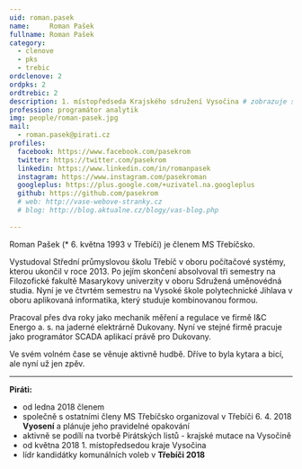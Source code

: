 ```yaml
---
uid: roman.pasek
name:     Roman Pašek
fullname: Roman Pašek
category:
  - clenove
  - pks
  - trebic
ordclenove: 2
ordpks: 2
ordtrebic: 2
description: 1. místopředseda Krajského sdružení Vysočina # zobrazuje se v lide
profession: programátor analytik
img: people/roman-pasek.jpg
mail:
  - roman.pasek@pirati.cz
profiles:
  facebook: https://www.facebook.com/pasekrom 
  twitter: https://twitter.com/pasekrom
  linkedin: https://www.linkedin.com/in/romanpasek
  instagram: https://www.instagram.com/pasekroman
  googleplus: https://plus.google.com/+uzivatel.na.googleplus
  github: https://github.com/pasekrom
  # web: http://vase-webove-stranky.cz
  # blog: http://blog.aktualne.cz/blogy/vas-blog.php
  
---
```


Roman Pašek (* 6. května 1993 v Třebíči) je členem MS Třebíčsko. 

Vystudoval Střední průmyslovou školu Třebíč v oboru počítačové systémy, kterou ukončil v roce 2013. Po jejím skončení absolvoval tři semestry na Filozofické fakultě Masarykovy univerzity v oboru Sdružená uměnovédná studia. Nyní je ve čtvrtém semestru na Vysoké škole polytechnické Jihlava v oboru aplikovaná informatika, který studuje kombinovanou formou.

Pracoval přes dva roky jako mechanik měření a regulace ve firmě I&C Energo a. s. na jaderné elektrárně Dukovany. Nyní ve stejné firmě pracuje jako programátor SCADA aplikací právě pro Dukovany.

Ve svém volném čase se věnuje aktivně hudbě. Dříve to byla kytara a bicí, ale nyní už jen zpěv. 

---

**Piráti:**
* od ledna 2018 členem
* společně s ostatními členy MS Třebíčsko organizoval v Třebíči 6. 4. 2018 **Vyosení** a plánuje jeho pravidelné opakování
* aktivně se podílí na tvorbě Pirátských listů - krajské mutace na Vysočině
* od května 2018 1. místopředsedou kraje Vysočina
* lídr kandidátky komunálních voleb v **Třebíči 2018**



